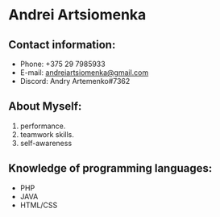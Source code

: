 # Andrei Artsiomenka
## Contact information:
* Phone: +375 29 7985933
* E-mail: andreiartsiomenka@gmail.com
* Discord: Andry Artemenko#7362
## About Myself:
1. performance.
2. teamwork skills.
3. self-awareness
## Knowledge of programming languages:
- PHP
- JAVA
- HTML/CSS
